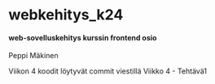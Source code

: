 # webkehitys_k24
#### web-sovelluskehitys kurssin frontend osio
Peppi Mäkinen

Viikon 4 koodit löytyvät commit viestillä Viikko 4 - Tehtävä1
